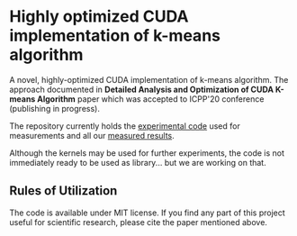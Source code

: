 # Highly optimized CUDA implementation of k-means algorithm

A novel, highly-optimized CUDA implementation of k-means algorithm. The approach documented in **Detailed Analysis and Optimization of CUDA K-means Algorithm** paper which was accepted to ICPP'20 conference (publishing in progress).

The repository currently holds the [experimental code](./tree/master/experimental) used for measurements and all our [measured results](./tree/master/results).

Although the kernels may be used for further experiments, the code is not immediately ready to be used as library... but we are working on that.

## Rules of Utilization

The code is available under MIT license. If you find any part of this project useful for scientific research, please cite the paper mentioned above.


